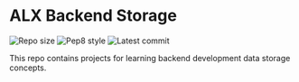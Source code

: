 
# ALX Backend Storage

![Repo size](https://img.shields.io/github/repo-size/4mubarak/alx-backend-storage)
![Pep8 style](https://img.shields.io/badge/PEP8-style%20guide-purple?style=round-square)
![Latest commit](https://img.shields.io/github/last-commit/4mubarak/alx-backend-storage/main?style=round-square)

This repo contains projects for learning backend development data storage concepts.

